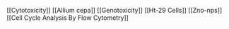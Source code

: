 [[Cytotoxicity]]
[[Allium cepa]]
[[Genotoxicity]]
[[Ht-29 Cells]]
[[Zno-nps]]
[[Cell Cycle Analysis By Flow Cytometry]]
